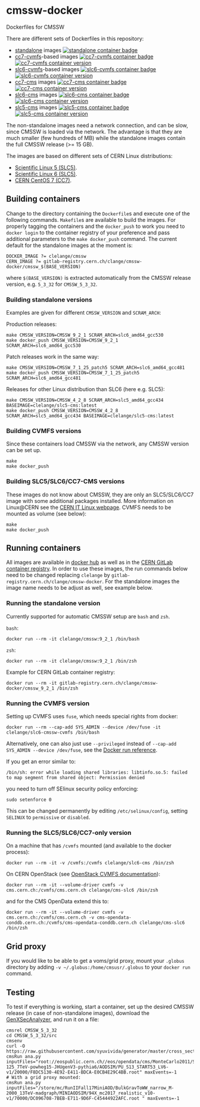 # cmssw-docker

Dockerfiles for CMSSW

There are different sets of Dockerfiles in this repository:

- [standalone](standalone) images [![standalone container badge](https://images.microbadger.com/badges/image/clelange/cmssw.svg)](https://microbadger.com/images/clelange/cmssw)
- [cc7-cvmfs](cc7-cvmfs)-based images [![cc7-cvmfs container badge](https://images.microbadger.com/badges/image/clelange/cc7-cmssw-cvmfs.svg)](https://microbadger.com/images/clelange/cc7-cmssw-cvmfs) [![cc7-cvmfs container version](https://images.microbadger.com/badges/version/clelange/cc7-cmssw-cvmfs.svg)](https://microbadger.com/images/clelange/cc7-cmssw-cvmfs)
- [slc6-cvmfs](slc6-cvmfs)-based images [![slc6-cvmfs container badge](https://images.microbadger.com/badges/image/clelange/slc6-cmssw-cvmfs.svg)](https://microbadger.com/images/clelange/slc6-cmssw-cvmfs) [![slc6-cvmfs container version](https://images.microbadger.com/badges/version/clelange/slc6-cmssw-cvmfs.svg)](https://microbadger.com/images/clelange/slc6-cmssw-cvmfs)
- [cc7-cms](cc7-cms) images [![cc7-cms container badge](https://images.microbadger.com/badges/image/clelange/cc7-cms.svg)](https://microbadger.com/images/clelange/cc7-cms) [![cc7-cms container version](https://images.microbadger.com/badges/version/clelange/cc7-cms.svg)](https://microbadger.com/images/clelange/cc7-cms)
- [slc6-cms](slc6-cms) images [![slc6-cms container badge](https://images.microbadger.com/badges/image/clelange/slc6-cms.svg)](https://microbadger.com/images/clelange/slc6-cms) [![slc6-cms container version](https://images.microbadger.com/badges/version/clelange/slc6-cms.svg)](https://microbadger.com/images/clelange/slc6-cms)
- [slc5-cms](slc5-cms) images [![slc5-cms container badge](https://images.microbadger.com/badges/image/clelange/slc5-cms.svg)](https://microbadger.com/images/clelange/slc5-cms) [![slc5-cms container version](https://images.microbadger.com/badges/version/clelange/slc5-cms.svg)](https://microbadger.com/images/clelange/slc5-cms)

The non-standalone images need a network connection, and can be slow, since CMSSW is loaded via the network. The advantage is that they are much smaller (few hundreds of MB) while the standalone images contain the full CMSSW release (>= 15 GB).

The images are based on different sets of CERN Linux distributions:

- [Scientific Linux 5 (SLC5)](http://linux.web.cern.ch/linux/scientific5/).
- [Scientific Linux 6 (SLC5)](http://linux.web.cern.ch/linux/scientific6/).
- [CERN CentOS 7 (CC7)](http://linux.web.cern.ch/linux/centos7/).

## Building containers

Change to the directory containing the `Dockerfile`s and execute one of the following commands. `Makefile`s are available to build the images. For properly tagging the containers and the `docker_push` to work you need to `docker login` to the container registry of your preference and pass additional parameters to the `make docker_push` command. The current default for the standalone images at the moment is:

```shell
DOCKER_IMAGE ?= clelange/cmssw
CERN_IMAGE ?= gitlab-registry.cern.ch/clange/cmssw-docker/cmssw_$(BASE_VERSION)
```

where `$(BASE_VERSION)` is extracted automatically from the CMSSW release version, e.g. `5_3_32` for `CMSSW_5_3_32`.

### Building standalone versions

Examples are given for different `CMSSW_VERSION` and `SCRAM_ARCH`:

Production releases:

```shell
make CMSSW_VERSION=CMSSW_9_2_1 SCRAM_ARCH=slc6_amd64_gcc530
make docker_push CMSSW_VERSION=CMSSW_9_2_1 SCRAM_ARCH=slc6_amd64_gcc530
```

Patch releases work in the same way:

```shell
make CMSSW_VERSION=CMSSW_7_1_25_patch5 SCRAM_ARCH=slc6_amd64_gcc481
make docker_push CMSSW_VERSION=CMSSW_7_1_25_patch5 SCRAM_ARCH=slc6_amd64_gcc481
```

Releases for other Linux distribution than SLC6 (here e.g. SLC5):

```shell
make CMSSW_VERSION=CMSSW_4_2_8 SCRAM_ARCH=slc5_amd64_gcc434 BASEIMAGE=clelange/slc5-cms:latest
make docker_push CMSSW_VERSION=CMSSW_4_2_8 SCRAM_ARCH=slc5_amd64_gcc434 BASEIMAGE=clelange/slc5-cms:latest
```

### Building CVMFS versions

Since these containers load CMSSW via the network, any CMSSW version can be set up.

```shell
make
make docker_push
```

### Building SLC5/SLC6/CC7-CMS versions

These images do not know about CMSSW, they are only an SLC5/SLC6/CC7 image with some additional packages installed. More information on Linux@CERN see the [CERN IT Linux webpage](http://linuxsoft.cern.ch/). CVMFS needs to be mounted as volume (see below):

```shell
make
make docker_push
```

## Running containers

All images are available in [docker hub](http://hub.docker.com/r/clelange/) as well as in the [CERN GitLab container registry](https://gitlab.cern.ch/clange/cmssw-docker/container_registry). In order to use these images, the run commands below need to be changed replacing `clelange` by `gitlab-registry.cern.ch/clange/cmssw-docker`. For the standalone images the image name needs to be adjust as well, see example below.

### Running the standalone version

Currently supported for automatic CMSSW setup are `bash` and `zsh`.

`bash`:

```shell
docker run --rm -it clelange/cmssw:9_2_1 /bin/bash
```

`zsh`:

```shell
docker run --rm -it clelange/cmssw:9_2_1 /bin/zsh
```

Example for CERN GitLab container registry:

```shell
docker run --rm -it gitlab-registry.cern.ch/clange/cmssw-docker/cmssw_9_2_1 /bin/zsh
```

### Running the CVMFS version

Setting up CVMFS uses `fuse`, which needs special rights from docker:

```shell
docker run --rm --cap-add SYS_ADMIN --device /dev/fuse -it clelange/slc6-cmssw-cvmfs /bin/bash
```

Alternatively, one can also just use `--privileged` instead of `--cap-add SYS_ADMIN --device /dev/fuse`, see the [Docker run reference](https://docs.docker.com/engine/reference/run/#runtime-privilege-and-linux-capabilities).

If you get an error similar to:

```shell
/bin/sh: error while loading shared libraries: libtinfo.so.5: failed to map segment from shared object: Permission denied
```

you need to turn off SElinux security policy enforcing:

```shell
sudo setenforce 0
```

This can be changed permanently by editing `/etc/selinux/config`, setting `SELINUX` to `permissive` or `disabled`.

### Running the SLC5/SLC6/CC7-only version

On a machine that has `/cvmfs` mounted (and available to the docker process):

```shell
docker run --rm -it -v /cvmfs:/cvmfs clelange/slc6-cms /bin/zsh
```

On CERN OpenStack (see [OpenStack CVMFS documentation](http://clouddocs.web.cern.ch/clouddocs/containers/tutorials/cvmfs.html)):

```shell
docker run --rm -it --volume-driver cvmfs -v cms.cern.ch:/cvmfs/cms.cern.ch clelange/cms-slc6 /bin/zsh
```

and for the CMS OpenData extend this to:

```shell
docker run --rm -it --volume-driver cvmfs -v cms.cern.ch:/cvmfs/cms.cern.ch -v cms-opendata-conddb.cern.ch:/cvmfs/cms-opendata-conddb.cern.ch clelange/cms-slc6 /bin/zsh
```

## Grid proxy

If you would like to be able to get a voms/grid proxy, mount your `.globus` directory by adding `-v ~/.globus:/home/cmsusr/.globus` to your `docker run` command.

## Testing

To test if everything is working, start a container, set up the desired CMSSW release (in case of non-standalone images), download the [GenXSecAnalyzer](https://twiki.cern.ch/twiki/bin/viewauth/CMS/HowToGenXSecAnalyzer#Running_the_GenXSecAnalyzer_on_a), and run it on a file:

```shell
cmsrel CMSSW_5_3_32
cd CMSSW_5_3_32/src
cmsenv
curl -O https://raw.githubusercontent.com/syuvivida/generator/master/cross_section/runJob/ana.py
cmsRun ana.py inputFiles="root://eospublic.cern.ch//eos/opendata/cms/MonteCarlo2011/Summer11LegDR/SMHiggsToZZTo4L_M-125_7TeV-powheg15-JHUgenV3-pythia6/AODSIM/PU_S13_START53_LV6-v1/20000/F8DC5130-4E92-E411-BDCA-E0CB4E29C4BB.root" maxEvents=-1
# With a grid proxy mounted:
cmsRun ana.py inputFiles="/store/mc/RunIIFall17MiniAOD/BulkGravToWW_narrow_M-2000_13TeV-madgraph/MINIAODSIM/94X_mc2017_realistic_v10-v1/70000/DC096708-7BEB-E711-9D6F-C45444922AFC.root " maxEvents=-1
```